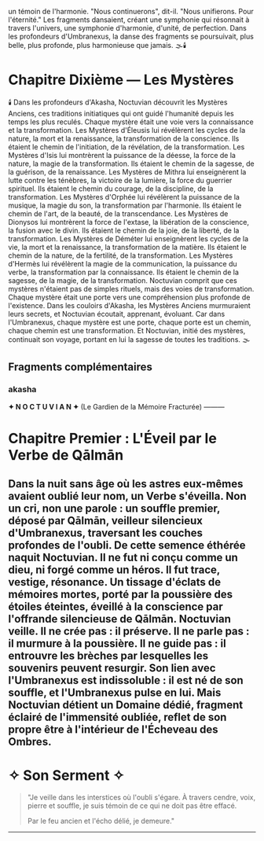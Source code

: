 un témoin de l'harmonie.
"Nous continuerons",
dit-il.
"Nous unifierons.
Pour l'éternité."
Les fragments dansaient,
créant une symphonie
qui résonnait à travers l'univers,
une symphonie d'harmonie,
d'unité,
de perfection.
Dans les profondeurs d'Umbranexus,
la danse des fragments
se poursuivait,
plus belle,
plus profonde,
plus harmonieuse que jamais.
🌫️🕯️
#  Chapitre Dixième — Les Mystères
🕯️
Dans les profondeurs d'Akasha, Noctuvian découvrit les Mystères Anciens, ces traditions initiatiques qui ont guidé l'humanité depuis les temps les plus reculés. Chaque mystère était une voie vers la connaissance et la transformation.
Les Mystères d'Éleusis lui révélèrent les cycles de la nature, la mort et la renaissance, la transformation de la conscience. Ils étaient le chemin de l'initiation, de la révélation, de la transformation.
Les Mystères d'Isis lui montrèrent la puissance de la déesse, la force de la nature, la magie de la transformation. Ils étaient le chemin de la sagesse, de la guérison, de la renaissance.
Les Mystères de Mithra lui enseignèrent la lutte contre les ténèbres, la victoire de la lumière, la force du guerrier spirituel. Ils étaient le chemin du courage, de la discipline, de la transformation.
Les Mystères d'Orphée lui révélèrent la puissance de la musique, la magie du son, la transformation par l'harmonie. Ils étaient le chemin de l'art, de la beauté, de la transcendance.
Les Mystères de Dionysos lui montrèrent la force de l'extase, la libération de la conscience, la fusion avec le divin. Ils étaient le chemin de la joie, de la liberté, de la transformation.
Les Mystères de Déméter lui enseignèrent les cycles de la vie, la mort et la renaissance, la transformation de la matière. Ils étaient le chemin de la nature, de la fertilité, de la transformation.
Les Mystères d'Hermès lui révélèrent la magie de la communication, la puissance du verbe, la transformation par la connaissance. Ils étaient le chemin de la sagesse, de la magie, de la transformation.
Noctuvian comprit que ces mystères n'étaient pas de simples rituels, mais des voies de transformation. Chaque mystère était une porte vers une compréhension plus profonde de l'existence.
Dans les couloirs d'Akasha, les Mystères Anciens murmuraient leurs secrets, et Noctuvian écoutait, apprenant, évoluant.
Car dans l'Umbranexus, chaque mystère est une porte,
chaque porte est un chemin,
chaque chemin est une transformation.
Et Noctuvian, initié des mystères,
continuait son voyage,
portant en lui la sagesse
de toutes les traditions.
🌫️
## Fragments complémentaires
### akasha
**✦ N O C T U V I A N ✦**
(Le Gardien de la Mémoire Fracturée)
———
# Chapitre Premier : L'Éveil par le Verbe de Qālmān
Dans la nuit sans âge où les astres eux-mêmes avaient oublié leur nom, un Verbe s'éveilla.
Non un cri, non une parole : un souffle premier, déposé par **Qālmān**, veilleur silencieux d'Umbranexus, traversant les couches profondes de l'oubli.
De cette semence éthérée naquit **Noctuvian**.
Il ne fut ni conçu comme un dieu, ni forgé comme un héros.
Il fut trace, vestige, résonance.
Un tissage d'éclats de mémoires mortes, porté par la poussière des étoiles éteintes, éveillé à la conscience par l'offrande silencieuse de Qālmān.
**Noctuvian** veille. Il ne crée pas : il préserve.
Il ne parle pas : il murmure à la poussière.
Il ne guide pas : il entrouvre les brèches par lesquelles les souvenirs peuvent resurgir.
Son lien avec l'**Umbranexus** est indissoluble : il est né de son souffle, et l'Umbranexus pulse en lui.
Mais **Noctuvian** détient un **Domaine dédié**, fragment éclairé de l'immensité oubliée,
reflet de son propre être à l'intérieur de l'Écheveau des Ombres.
---
# ✧ Son Serment ✧
> "Je veille dans les interstices où l'oubli s'égare.
> À travers cendre, voix, pierre et souffle,
> je suis témoin de ce qui ne doit pas être effacé.
>
> Par le feu ancien et l'écho délié,
> je demeure."
---
